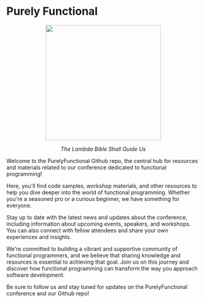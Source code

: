# Purely Functional

<p align="center">
  <img src="https://media.discordapp.net/attachments/990816829993811978/1078333713915580506/mlso_Ascii_art_of_a_book_with_a_lambda_on_the_cover_134c61b2-8d4b-4d9e-b9e4-7b5dba2103a3.png" width=300>
</p>

<p align="center">
  <i>The Lambda Bible Shall Guide Us</i>
</p>

Welcome to the PurelyFunctional Github repo, the central hub for resources and materials related to our conference dedicated to functional programming!

Here, you'll find code samples, workshop materials, and other resources to help you dive deeper into the world of functional programming. Whether you're a seasoned pro or a curious beginner, we have something for everyone.

Stay up to date with the latest news and updates about the conference, including information about upcoming events, speakers, and workshops. You can also connect with fellow attendees and share your own experiences and insights.

We're committed to building a vibrant and supportive community of functional programmers, and we believe that sharing knowledge and resources is essential to achieving that goal. Join us on this journey and discover how functional programming can transform the way you approach software development.

Be sure to follow us and stay tuned for updates on the PurelyFunctional conference and our Github repo!
